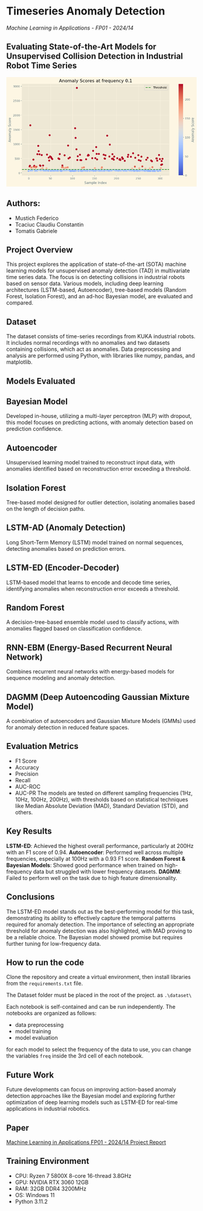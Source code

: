 # Timeseries Anomaly Detection
*Machine Learning in Applications - FP01 - 2024/14*
## Evaluating State-of-the-Art Models for Unsupervised Collision Detection in Industrial Robot Time Series

![](figures/plot.png)

## Authors:
- Mustich Federico
- Tcaciuc Claudiu Constantin
- Tomatis Gabriele

## Project Overview
This project explores the application of state-of-the-art (SOTA) machine learning models for unsupervised anomaly detection (TAD) in multivariate time series data. The focus is on detecting collisions in industrial robots based on sensor data. Various models, including deep learning architectures (LSTM-based, Autoencoder), tree-based models (Random Forest, Isolation Forest), and an ad-hoc Bayesian model, are evaluated and compared.

## Dataset
The dataset consists of time-series recordings from KUKA industrial robots. It includes normal recordings with no anomalies and two datasets containing collisions, which act as anomalies. Data preprocessing and analysis are performed using Python, with libraries like numpy, pandas, and matplotlib.

## Models Evaluated
## Bayesian Model
Developed in-house, utilizing a multi-layer perceptron (MLP) with dropout, this model focuses on predicting actions, with anomaly detection based on prediction confidence.

## Autoencoder
Unsupervised learning model trained to reconstruct input data, with anomalies identified based on reconstruction error exceeding a threshold.

## Isolation Forest
Tree-based model designed for outlier detection, isolating anomalies based on the length of decision paths.

## LSTM-AD (Anomaly Detection)
Long Short-Term Memory (LSTM) model trained on normal sequences, detecting anomalies based on prediction errors.

## LSTM-ED (Encoder-Decoder)
LSTM-based model that learns to encode and decode time series, identifying anomalies when reconstruction error exceeds a threshold.

## Random Forest
A decision-tree-based ensemble model used to classify actions, with anomalies flagged based on classification confidence.

## RNN-EBM (Energy-Based Recurrent Neural Network)
Combines recurrent neural networks with energy-based models for sequence modeling and anomaly detection.

## DAGMM (Deep Autoencoding Gaussian Mixture Model)
A combination of autoencoders and Gaussian Mixture Models (GMMs) used for anomaly detection in reduced feature spaces.

## Evaluation Metrics
- F1 Score
- Accuracy
- Precision
- Recall
- AUC-ROC
- AUC-PR
The models are tested on different sampling frequencies (1Hz, 10Hz, 100Hz, 200Hz), with thresholds based on statistical techniques like Median Absolute Deviation (MAD), Standard Deviation (STD), and others.

## Key Results
**LSTM-ED**: Achieved the highest overall performance, particularly at 200Hz with an F1 score of 0.94.
**Autoencoder**: Performed well across multiple frequencies, especially at 100Hz with a 0.93 F1 score.
**Random Forest & Bayesian Models**: Showed good performance when trained on high-frequency data but struggled with lower frequency datasets.
**DAGMM**: Failed to perform well on the task due to high feature dimensionality.

## Conclusions
The LSTM-ED model stands out as the best-performing model for this task, demonstrating its ability to effectively capture the temporal patterns required for anomaly detection. The importance of selecting an appropriate threshold for anomaly detection was also highlighted, with MAD proving to be a reliable choice. The Bayesian model showed promise but requires further tuning for low-frequency data.


## How to run the code
Clone the repository and create a virtual environment, then install libraries from the `requirements.txt` file.

The Dataset folder must be placed in the root of the project. as `.\dataset\`

Each notebook is self-contained and can be run independently. The notebooks are organized as follows:
- data preprocessing
- model training
- model evaluation

for each model to select the frequency of the data to use, you can change the variables `freq` inside the 3rd cell of each notebook.

## Future Work
Future developments can focus on improving action-based anomaly detection approaches like the Bayesian model and exploring further optimization of deep learning models such as LSTM-ED for real-time applications in industrial robotics.

## Paper
[Machine Learning in Applications FP01 - 2024/14 Project Report](Paper_FP01_2024_14.pdf)

## Training Environment
- CPU: Ryzen 7 5800X 8-core 16-thread 3.8GHz
- GPU: NVIDIA RTX 3060 12GB
- RAM: 32GB DDR4 3200MHz
- OS: Windows 11
- Python 3.11.2
